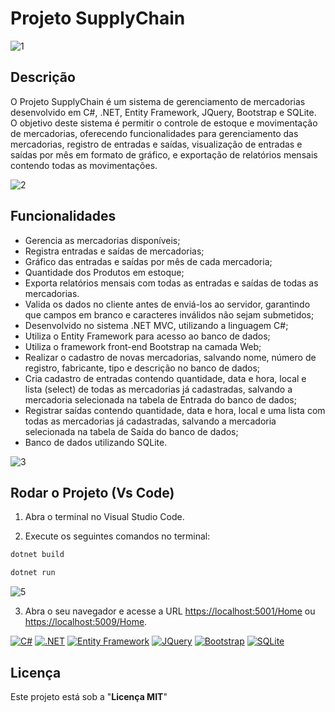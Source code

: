 # Projeto SupplyChain
![1](https://github.com/philippdouglas/ProjetoSupllyChain/assets/78768376/5f27a681-7fbd-4264-999e-b691356310d0)

## Descrição
O Projeto SupplyChain é um sistema de gerenciamento de mercadorias desenvolvido em C#, .NET, Entity Framework, JQuery, Bootstrap e SQLite. O objetivo deste sistema é permitir o controle de estoque e movimentação de mercadorias, oferecendo funcionalidades para gerenciamento das mercadorias, registro de entradas e saídas, visualização de entradas e saídas por mês em formato de gráfico, e exportação de relatórios mensais contendo todas as movimentações.

![2](https://github.com/philippdouglas/ProjetoSupllyChain/assets/78768376/25f29b13-3e87-41da-9a11-358468a9b242)

## Funcionalidades
- Gerencia as mercadorias disponíveis;
- Registra entradas e saídas de mercadorias;
- Gráfico das entradas e saídas por mês de cada mercadoria;
- Quantidade dos Produtos em estoque;
- Exporta relatórios mensais com todas as entradas e saídas de todas as mercadorias.
- Valida os dados no cliente antes de enviá-los ao servidor, garantindo que campos em branco e caracteres inválidos não sejam submetidos;
- Desenvolvido no sistema .NET MVC, utilizando a linguagem C#;
- Utiliza o Entity Framework para acesso ao banco de dados;
- Utiliza o framework front-end Bootstrap na camada Web;
- Realizar o cadastro de novas mercadorias, salvando nome, número de registro, fabricante, tipo e descrição no banco de dados;
- Cria cadastro de entradas contendo quantidade, data e hora, local e lista (select) de todas as mercadorias já cadastradas, salvando a mercadoria selecionada na tabela de Entrada do banco de dados;
- Registrar saídas contendo quantidade, data e hora, local e uma lista com todas as mercadorias já cadastradas, salvando a mercadoria selecionada na tabela de Saída do banco de dados;
- Banco de dados utilizando SQLite.
  
![3](https://github.com/philippdouglas/ProjetoSupllyChain/assets/78768376/9924afaa-e13f-41e5-a9fb-91f997834142)

## Rodar o Projeto (Vs Code)
1. Abra o terminal no Visual Studio Code.

2. Execute os seguintes comandos no terminal:

```bash
dotnet build
```

```bash
dotnet run
```
![5](https://github.com/philippdouglas/ProjetoSupllyChain/assets/78768376/e3b756ea-5ff7-461e-91da-2cb55a3c4a28)

3. Abra o seu navegador e acesse a URL [https://localhost:5001/Home](https://localhost:5001/Home) ou [https://localhost:5009/Home](https://localhost:5009/Home).

[![C#](https://img.shields.io/badge/-C%23-blue)](https://docs.microsoft.com/en-us/dotnet/csharp/)
[![.NET](https://img.shields.io/badge/-.NET-blue)](https://dotnet.microsoft.com/)
[![Entity Framework](https://img.shields.io/badge/-Entity%20Framework-lightgrey)](https://docs.microsoft.com/en-us/ef/)
[![JQuery](https://img.shields.io/badge/-JQuery-blue)](https://jquery.com/)
[![Bootstrap](https://img.shields.io/badge/-Bootstrap-blueviolet)](https://getbootstrap.com/)
[![SQLite](https://img.shields.io/badge/-SQLite-blue)](https://www.sqlite.org/)

## Licença

Este projeto está sob a "**Licença MIT**"


